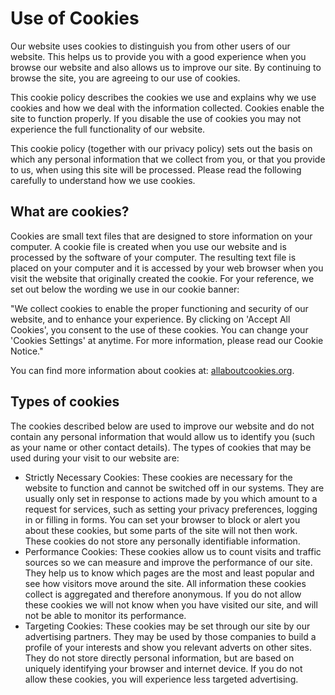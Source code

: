 # Use of Cookies

Our website uses cookies to distinguish you from other users of our website. This helps us to provide you with a good experience when you browse our website and also allows us to improve our site. By continuing to browse the site, you are agreeing to our use of cookies.

This cookie policy describes the cookies we use and explains why we use cookies and how we deal with the information collected. Cookies enable the site to function properly. If you disable the use of cookies you may not experience the full functionality of our website.

This cookie policy (together with our privacy policy) sets out the basis on which any personal information that we collect from you, or that you provide to us, when using this site will be processed. Please read the following carefully to understand how we use cookies.

## What are cookies?
Cookies are small text files that are designed to store information on your computer. A cookie file is created when you use our website and is processed by the software of your computer. The resulting text file is placed on your computer and it is accessed by your web browser when you visit the website that originally created the cookie. For your reference, we set out below the wording we use in our cookie banner:

"We collect cookies to enable the proper functioning and security of our website, and to enhance your experience. By clicking on 'Accept All Cookies', you consent to the use of these cookies. You can change your 'Cookies Settings' at anytime. For more information, please read our Cookie Notice."

You can find more information about cookies at: [allaboutcookies.org](https://allaboutcookies.org/).

## Types of cookies
The cookies described below are used to improve our website and do not contain any personal information that would allow us to identify you (such as your name or other contact details). The types of cookies that may be used during your visit to our website are:

- Strictly Necessary Cookies: These cookies are necessary for the website to function and cannot be switched off in our systems. They are usually only set in response to actions made by you which amount to a request for services, such as setting your privacy preferences, logging in or filling in forms. You can set your browser to block or alert you about these cookies, but some parts of the site will not then work. These cookies do not store any personally identifiable information.
- Performance Cookies: These cookies allow us to count visits and traffic sources so we can measure and improve the performance of our site. They help us to know which pages are the most and least popular and see how visitors move around the site. All information these cookies collect is aggregated and therefore anonymous. If you do not allow these cookies we will not know when you have visited our site, and will not be able to monitor its performance.
- Targeting Cookies: These cookies may be set through our site by our advertising partners. They may be used by those companies to build a profile of your interests and show you relevant adverts on other sites. They do not store directly personal information, but are based on uniquely identifying your browser and internet device. If you do not allow these cookies, you will experience less targeted advertising.